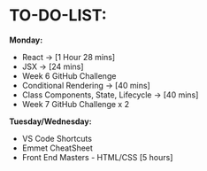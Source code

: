 # **TO-DO-LIST:**

**Monday:**
- React -> [1 Hour 28 mins]
- JSX -> [24 mins]
- Week 6 GitHub Challenge
- Conditional Rendering -> [40 mins]
- Class Components, State, Lifecycle -> [40 mins]
- Week 7 GitHub Challenge x 2

**Tuesday/Wednesday:**

- VS Code Shortcuts
- Emmet CheatSheet
- Front End Masters - HTML/CSS [5 hours]
